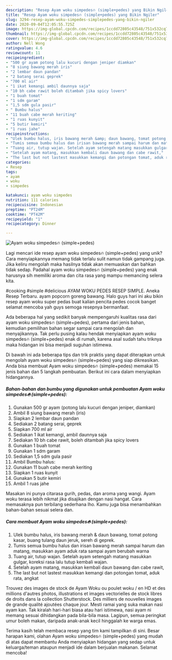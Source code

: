 ```yaml
---
description: "Resep Ayam woku simpedes🔥 (simple+pedes) yang Bikin Ngiler"
title: "Resep Ayam woku simpedes🔥 (simple+pedes) yang Bikin Ngiler"
slug: 3294-resep-ayam-woku-simpedes-simplepedes-yang-bikin-ngiler
date: 2020-09-04T12:05:55.725Z
image: https://img-global.cpcdn.com/recipes/1ccdd72805c43548/751x532cq70/ayam-woku-simpedes🔥-simplepedes-foto-resep-utama.jpg
thumbnail: https://img-global.cpcdn.com/recipes/1ccdd72805c43548/751x532cq70/ayam-woku-simpedes🔥-simplepedes-foto-resep-utama.jpg
cover: https://img-global.cpcdn.com/recipes/1ccdd72805c43548/751x532cq70/ayam-woku-simpedes🔥-simplepedes-foto-resep-utama.jpg
author: Nell Wong
ratingvalue: 4.6
reviewcount: 11
recipeingredient:
- "500 gr ayam potong lalu kucuri dengan jeniper diamkan"
- "8 siung bawang merah iris"
- "2 lembar daun pandan"
- "2 batang serai geprek"
- "700 ml air"
- "1 ikat kemangi ambil daunnya saja"
- "10 bh cabe rawit boleh ditambah jika spicy lovers"
- "1 buah tomat"
- "1 sdm garam"
- "1,5 sdm gula pasir"
- " Bumbu halus"
- "11 buah cabe merah keriting"
- "1 ruas kunyit"
- "5 butir kemiri"
- "1 ruas jahe"
recipeinstructions:
- "Ulek bumbu halus, iris bawang merah &amp; daun bawang, tomat potong kasar, buang tulang daun jeruk, sereh di geprek."
- "Tumis semua bumbu halus dan irisan bawang merah sampai harum dan matang, masukkan ayam aduk rata sampai ayam berubah warna"
- "Tuang air, tutup wajan. Setelah ayam setengah matang masukkan gulgar, koreksi rasa lalu tutup kembali wajan."
- "Setelah ayam matang, masukkan kembali daun bawang dan cabe rawit,"
- "The last but not lastest masukkan kemangi dan potongan tomat, aduk rata, angkat"
categories:
- Resep
tags:
- ayam
- woku
- simpedes

katakunci: ayam woku simpedes 
nutrition: 111 calories
recipecuisine: Indonesian
preptime: "PT24M"
cooktime: "PT42M"
recipeyield: "1"
recipecategory: Dinner

---
```



![Ayam woku simpedes🔥 (simple+pedes)](https://img-global.cpcdn.com/recipes/1ccdd72805c43548/751x532cq70/ayam-woku-simpedes🔥-simplepedes-foto-resep-utama.jpg)

Lagi mencari ide resep ayam woku simpedes🔥 (simple+pedes) yang unik? Cara menyiapkannya memang tidak terlalu sulit namun tidak gampang juga. Jika keliru mengolah maka hasilnya tidak akan memuaskan dan bahkan tidak sedap. Padahal ayam woku simpedes🔥 (simple+pedes) yang enak harusnya sih memiliki aroma dan cita rasa yang mampu memancing selera kita.

#cooking #simple #delicious AYAM WOKU PEDES RESEP SIMPLE. Aneka Resep Terbaru. ayam popcorn goreng bawang. Halo guys hari ini aku bikin resep ayam woku super pedas buat kalian pencita pedes cocok banget selamat mencoba yah guys semoga resepnya bermanfaat.

Ada beberapa hal yang sedikit banyak mempengaruhi kualitas rasa dari ayam woku simpedes🔥 (simple+pedes), pertama dari jenis bahan, kemudian pemilihan bahan segar sampai cara mengolah dan menyajikannya. Tak perlu pusing kalau hendak menyiapkan ayam woku simpedes🔥 (simple+pedes) enak di rumah, karena asal sudah tahu triknya maka hidangan ini bisa menjadi suguhan istimewa.


Di bawah ini ada beberapa tips dan trik praktis yang dapat diterapkan untuk mengolah ayam woku simpedes🔥 (simple+pedes) yang siap dikreasikan. Anda bisa membuat Ayam woku simpedes🔥 (simple+pedes) memakai 15 jenis bahan dan 5 langkah pembuatan. Berikut ini cara dalam menyiapkan hidangannya.

<!--inarticleads1-->

##### Bahan-bahan dan bumbu yang digunakan untuk pembuatan Ayam woku simpedes🔥 (simple+pedes):

1. Gunakan 500 gr ayam (potong lalu kucuri dengan jeniper, diamkan)
1. Ambil 8 siung bawang merah (iris)
1. Siapkan 2 lembar daun pandan
1. Sediakan 2 batang serai, geprek
1. Siapkan 700 ml air
1. Sediakan 1 ikat kemangi, ambil daunnya saja
1. Sediakan 10 bh cabe rawit, boleh ditambah jika spicy lovers
1. Gunakan 1 buah tomat
1. Gunakan 1 sdm garam
1. Sediakan 1,5 sdm gula pasir
1. Ambil  Bumbu halus:
1. Gunakan 11 buah cabe merah keriting
1. Siapkan 1 ruas kunyit
1. Gunakan 5 butir kemiri
1. Ambil 1 ruas jahe


Masakan ini punya citarasa gurih, pedas, dan aroma yang wangi. Ayam woku terasa lebih nikmat jika disajikan dengan nasi hangat. Cara memasaknya pun terbilang sederhana lho. Kamu juga bisa menambahkan bahan-bahan sesuai selera dan. 

<!--inarticleads2-->

##### Cara membuat Ayam woku simpedes🔥 (simple+pedes):

1. Ulek bumbu halus, iris bawang merah &amp; daun bawang, tomat potong kasar, buang tulang daun jeruk, sereh di geprek.
1. Tumis semua bumbu halus dan irisan bawang merah sampai harum dan matang, masukkan ayam aduk rata sampai ayam berubah warna
1. Tuang air, tutup wajan. Setelah ayam setengah matang masukkan gulgar, koreksi rasa lalu tutup kembali wajan.
1. Setelah ayam matang, masukkan kembali daun bawang dan cabe rawit,
1. The last but not lastest masukkan kemangi dan potongan tomat, aduk rata, angkat


Trouvez des images de stock de Ayam Woku ou poulet woku / en HD et des millions d&#39;autres photos, illustrations et images vectorielles de stock libres de droits dans la collection Shutterstock. Des milliers de nouvelles images de grande qualité ajoutées chaque jour. Mesti ramai yang suka makan nasi ayam kan. Tak kiralah hari-hari biasa atau hari istimewa, nasi ayam ni memang sesuai dihidangkan pada bila-bila masa. Lagipun, semua peringkat umur boleh makan, daripada anak-anak kecil hinggalah ke warga emas. 

Terima kasih telah membaca resep yang tim kami tampilkan di sini. Besar harapan kami, olahan Ayam woku simpedes🔥 (simple+pedes) yang mudah di atas dapat membantu Anda menyiapkan hidangan yang sedap untuk keluarga/teman ataupun menjadi ide dalam berjualan makanan. Selamat mencoba!
